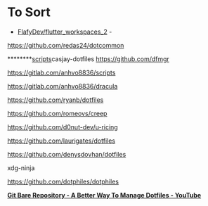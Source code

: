 # To Sort

- [FlafyDev/flutter_workspaces_2](https://github.com/FlafyDev/flutter_workspaces_2) - 

https://github.com/redas24/dotcommon 

********[scripts](https://github.com/casjay-dotfiles/scripts)casjay-dotfiles https://github.com/dfmgr 

https://gitlab.com/anhvo8836/scripts

https://gitlab.com/anhvo8836/dracula

https://github.com/ryanb/dotfiles

https://github.com/romeovs/creep

https://github.com/d0nut-dev/u-ricing

https://github.com/laurigates/dotfiles

https://github.com/denysdovhan/dotfiles


xdg-ninja

https://github.com/dotphiles/dotphiles



**[Git Bare Repository - A Better Way To Manage Dotfiles - YouTube](https://www.youtube.com/watch?v=tBoLDpTWVOM)**
